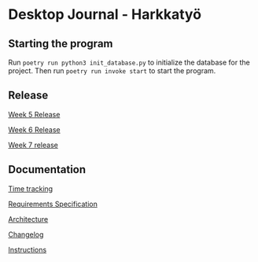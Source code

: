 # Desktop Journal - Harkkatyö

## Starting the program
Run `poetry run python3 init_database.py` to initialize the database for the project. 
Then run `poetry run invoke start` to start the program.

## Release

[Week 5 Release](https://github.com/rikubrandt/ot-tehtavat/releases/tag/week5)

[Week 6 Release](https://github.com/rikubrandt/ot-tehtavat/releases/tag/week6)

[Week 7 release](https://github.com/rikubrandt/ot-tehtavat/releases/tag/week7)

## Documentation
[Time tracking](https://github.com/rikubrandt/ot-tehtavat/blob/main/DesktopJournal/documentation/hours.md) 

[Requirements Specification](https://github.com/rikubrandt/ot-tehtavat/blob/main/DesktopJournal/documentation/requirements_specification.md)

[Architecture](https://github.com/rikubrandt/ot-tehtavat/blob/main/DesktopJournal/documentation/architecture.md)

[Changelog](https://github.com/rikubrandt/ot-tehtavat/blob/main/DesktopJournal/documentation/changelog.md)

[Instructions](https://github.com/rikubrandt/ot-tehtavat/blob/main/DesktopJournal/documentation/instructions.md)